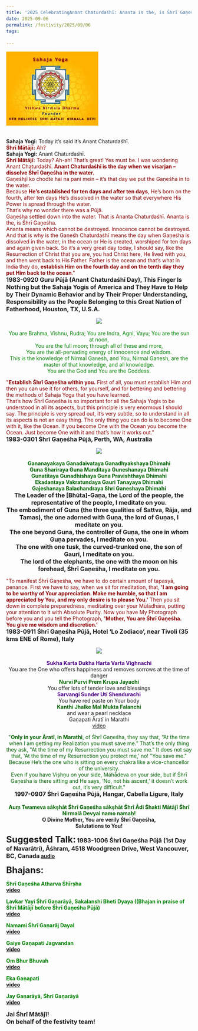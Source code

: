 ```yaml
---
title: '2025 CelebratingAnant Chaturdaśhī: Ananta is the, is Śhrī Gaṇeśha. Ananta means which cannot be destroyed. Innocence cannot be destroyed." '
date: 2025-09-06
permalink: /festivity/2025/09/06
tags:

---
```


<div style="text-align: left"><img src="/images/image1.png" width="250" /></div><br>

<p>
<b>Sahaja Yogi:</b> Today it’s said it’s Anant Chaturdaśhī.<br>
<font color="DarkRed"><b>Śhrī Mātājī:</b> Ah?</font><br>
<b>Sahaja Yogi:</b> Anant Chaturdaśhī.<br>
<font color="DarkRed"><b>Śhrī Mātājī:</b> Today? Ah-ah! That’s great! Yes must be. I was wondering Anant Chaturdaśhī. <b>Anant Chaturdaśhī is the day when we visarjan – dissolve Śhrī Gaṇeśha in the water.</b><br>
Gaṇeśhjī ko chodte hai na pani mein – it’s that day we put the Gaṇeśha in to the water.<br>
Because <b>He’s established for ten days and after ten days</b>, He’s born on the fourth, after ten days He’s dissolved in the water so that everywhere His Power is spread through the water.<br>
That’s why no wonder there was a Pūjā.<br>
Gaṇeśha settled down into the water. That is Ananta Chaturdaśhī. Ananta is the, is Śhrī Gaṇeśha.<br>
Ananta means which cannot be destroyed. Innocence cannot be destroyed. And that is why is the Gaṇeśh Chaturdaśhī means the day when Gaṇeśha is dissolved in the water, in the ocean or He is created, worshiped for ten days and again given back. So it’s a very great day today, I should say, like the Resurrection of Christ that you are, you had Christ here, He lived with you, and then went back to His Father. Father is the ocean and that’s what in India they do, <b>establish Him on the fourth day and on the tenth day they put Him back to the ocean</b>."</font><br>
<font size="+0"><b>1983-0920 Guru Pūjā (Anant Chaturdaśhī Day), This Finger Is Nothing but the Sahaja Yogis of America and They Have to Help by Their Dynamic Behavior and by Their Proper Understanding, Responsibility as the People Belonging to this Great Nation of Fatherhood, Houston, TX, U.S.A.</b></font>
</p>

<div style="text-align: center"><img src="https://pub-1e517d8c73a64c9c82977d676b1fff72.r2.dev/FT061.png" /></div>

<p style="color:green; text-align:center;">
You are Brahma, Vishnu, Rudra; You are Indra, Agni, Vayu; You are the sun at noon,<br>
You are the full moon; through all of these and more,<br>
You are the all-pervading energy of innocence and wisdom.<br>
This is the knowledge of Nirmal Ganesh, and You, Nirmal Ganesh, are the master of that knowledge, and all knowledge.<br>
You are the God and You are the Goddess.
</p>

<p>
<font color="DarkRed">"<b>Establish Śhrī Gaṇeśha within you.</b> First of all, you must establish Him and then you can use it for others, for yourself, and for bettering and bettering the methods of Sahaja Yoga that you have learned.<br>
That’s how Śhrī Gaṇeśha is so important for all the Sahaja Yogis to be understood in all its aspects, but this principle is very enormous I should say. The principle is very spread out, it’s very subtle, so to understand in all its aspects is not an easy thing. The only thing you can do is to become One with it, like the Ocean. If you become One with the Ocean you become the Ocean. Just become One with it and that’s how it works out."</font><br>
<font size="+0"><b>1983-0301 Śhrī Gaṇeśha Pūjā, Perth, WA, Australia</b></font>
</p>

<div style="text-align: center"><img src="https://pub-1e517d8c73a64c9c82977d676b1fff72.r2.dev/FT0162.png" /></div>

<p style="text-align:center;">
<font color="DarkGreen"><b>Gananayakaya Ganadaivataya Ganadhyakshaya Dhimahi<br>
Guna Shariraya Guna Manditaya Guneshanaya Dhimahi<br>
Gunatitaya Gunadhishaya Guna Pravishthaya Dhimahi<br>
Ekadantaya Vakratundaya Gauri Tanayaya Dhimahi<br>
Gajeshanaya Balachandraya Shri Ganeshaya Dhimahi</b></font><br>
<font size="+0"><b>The Leader of the [Bhūta]-Gaṇa, the Lord of the people, the representative of the people, I meditate on you.<br>
The embodiment of Guna (the three qualities of Sattva, Rāja, and Tamas), the one adorned with Guṇa, the lord of Guṇas, I meditate on you.<br>
The one beyond Guna, the controller of Guṇa, the one in whom Guṇa pervades, I meditate on you.<br>
The one with one tusk, the curved-trunked one, the son of Gaurī, I meditate on you.<br>
The lord of the elephants, the one with the moon on his forehead, Śhrī Gaṇeśha, I meditate on you.</b></font>
</p>

<p>
<font color="DarkRed">"To manifest Śhrī Gaṇeśha, we have to do certain amount of tapasyā, penance. First we have to say, when we sit for meditation, that, <b>'I am going to be worthy of Your appreciation. Make me humble, so that I am appreciated by You, and my only desire is to please You.'</b> Then you sit down in complete preparedness, meditating over your Mūlādhāra, putting your attention to it with Absolute Purity. Now you have My Photograph before you and you tell the Photograph, <b>'Mother, You are Śhrī Gaṇeśha. You give me wisdom and discretion.'</b></font><br>
<font size="+0"><b>1983-0911 Śhrī Gaṇeśha Pūjā, Hotel ‘Lo Zodiaco’, near Tivoli (35 kms ENE of Rome), Italy</b></font>
</p>

<div style="text-align: center"><img src="https://pub-1e517d8c73a64c9c82977d676b1fff72.r2.dev/FT0163.png" /></div>

<p style=" text-align:center;">
<font color="indigo"><b>Sukha Karta Dukha Harta Varta Vighnachi</b></font><br>
You are the One who offers happiness and removes sorrows at the time of danger<br>
<font color="DarkGreen"><b>Nurvi Purvi Prem Krupa Jayachi</b></font><br>
You offer lots of tender love and blessings<br>
<font color="indigo"><b>Sarvangi Sunder Uti Shendurachi</b></font><br>
You have red paste on Your body<br>
<font color="DarkGreen"><b>Kanthi Jhalke Mal Mukta Falanchi</b></font><br>
and wear a pearl necklace<br>
Gaṇapati Āratī in Marathi<br>
<a href="https://youtu.be/p0LWZCpJa-s">video</a>
</p>

<p style=" text-align:center;">
<font color="DarkGreen">"<b>Only in your Āratī, in Marathi</b>, of Śhrī Gaṇeśha, they say that, “At the time when I am getting my Realization you must save me.” That’s the only thing they ask, "At the time of my Resurrection you must save me." It does not say that, 'At the time of my Resurrection you protect me,' no! "You save me."<br>
Because He’s the one who is sitting on every chakra like a vice-chancellor of the university.<br>
Even if you have Viṣhṇu on your side, Mahādeva on your side, but if Śhrī Gaṇeśha is there sitting and He says, ‘No, not his ascent,’ it doesn’t work out, it’s very difficult."</font><br>
<font size="+0"><b>1997-0907 Śhrī Gaṇeśha Pūjā, Hangar, Cabella Ligure, Italy</b></font><br>
<br>
<font color="DarkGreen"><b>Auṃ Twameva sākṣhāt Śhrī Gaṇeśha sākṣhāt Śhrī Ādi Śhakti Mātājī Śhrī Nirmalā Devyai namo namaḥ!</b></font><br>
<b>O Divine Mother, You are verily Śhrī Gaṇeśha,<br>
Salutations to You!<br>
</p>
</p>

<font size="+2"><b>Suggested Talk:</b></font> 
<font size="+0"><b>1983-1006 Śhrī Gaṇeśha Pūjā (1st Day of Navarātri), Āśhram, 4518 Woodgreen Drive, West Vancouver, BC, Canada</b></font>
<a href="https://soundcloud.com/nirmala-vidya-portal/1983-1006-ganesha-puja-talk"> audio</a><br>

<font size="+2"><b>Bhajans:</b></font>

<p>
<font color="green"><b>Śhrī Gaṇeśha Atharva Śhīrṣha</b></font><br>
<a href="https://seven-teams.github.io/Videos_Links.html"> video</a><br>
</p>

<p>
<font color="green"><b>Lavkar Yayi Śhrī Gaṇarāyā, Sakalanshi Bheti Dyaya</b> ((Bhajan in praise of Śhrī Mātājī before Śhrī Gaṇeśha Pūjā)</font><br>
<a href="https://seven-teams.github.io/Videos_Links.html">video</a><br>
</p>

<p>
<font color="green"><b>Namami Śhrī Gaṇarāj Dayal</b></font><br>
<a href="https://seven-teams.github.io/Videos_Links.html">video</a><br>
</p>
 
<p> 
<font color="green"><b>Gaiye Gaṇapati Jagvandan</b></font><br>
<a href="https://seven-teams.github.io/Videos_Links.html">video</a><br>
</p>

<p>
<font color="green"><b>Om Bhur Bhuvah</b></font><br>
<a href="https://seven-teams.github.io/Videos_Links.html">video</a>
</p>

<p>
<font color="green"><b>Eka Gaṇapati</b></font><br>
<a href="https://youtu.be/Dg41OjGhrU8">video</a><br>
</p>

<p>
<font color="green"><b>Jay Gaṇarāyā, Śhrī Gaṇarāyā</b></font><br>
<a href="https://seven-teams.github.io/Videos_Links.html">video</a>
</p>

<p>
<font size="+0">Jai Śhrī Mātājī!<br>
On behalf of the festivity team!</font>
</p>